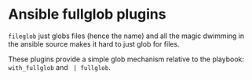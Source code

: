 # Ansible fullglob plugins

`fileglob` just globs files (hence the name) and all the magic dwimming in the ansible source makes it hard to just glob for files.

These plugins provide a simple glob mechanism relative to the playbook: `with_fullglob` and ` | fullglob`.
